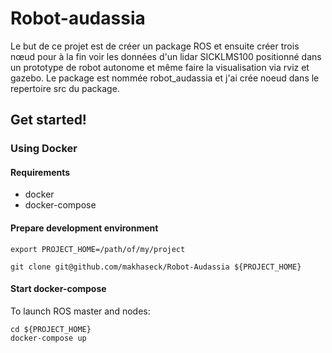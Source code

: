 # Robot-audassia

Le but de ce projet est de créer un package ROS et ensuite créer trois nœud pour à la fin voir les données d'un lidar SICKLMS100 positionné dans un prototype de robot autonome et même faire la visualisation via rviz et gazebo.
Le package est nommée robot_audassia et j'ai crée noeud dans le repertoire src du package.

## Get started!

### Using Docker 

#### Requirements

- docker
- docker-compose

#### Prepare development environment

```shell
export PROJECT_HOME=/path/of/my/project

git clone git@github.com/makhaseck/Robot-Audassia ${PROJECT_HOME}
```

#### Start docker-compose

To launch ROS master and nodes:

```shell
cd ${PROJECT_HOME}
docker-compose up 
```

